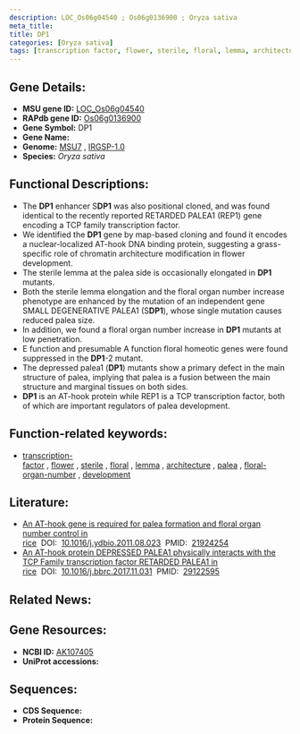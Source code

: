 ```yaml
---
description: LOC_Os06g04540 ; Os06g0136900 ; Oryza sativa
meta_title:
title: DP1
categories: [Oryza sativa]
tags: [transcription factor, flower, sterile, floral, lemma, architecture, palea, floral organ number, development]
---
```


## Gene Details:
- **MSU gene ID:** [LOC_Os06g04540](http://rice.uga.edu/cgi-bin/ORF_infopage.cgi?orf=LOC_Os06g04540)  
- **RAPdb gene ID:** [Os06g0136900](https://rapdb.dna.affrc.go.jp/locus/?name=Os06g0136900)  
- **Gene Symbol:** DP1
- **Gene Name:**
- **Genome:**  [MSU7](http://rice.uga.edu/)&nbsp;,&nbsp;[IRGSP-1.0](https://rapdb.dna.affrc.go.jp/download/irgsp1.html)
- **Species:** *Oryza sativa*

## Functional Descriptions:
   - The **DP1** enhancer S**DP1** was also positional cloned, and was found identical to the recently reported RETARDED PALEA1 (REP1) gene encoding a TCP family transcription factor.
   - We identified the **DP1** gene by map-based cloning and found it encodes a nuclear-localized AT-hook DNA binding protein, suggesting a grass-specific role of chromatin architecture modification in flower development.
   - The sterile lemma at the palea side is occasionally elongated in **DP1** mutants.
   - Both the sterile lemma elongation and the floral organ number increase phenotype are enhanced by the mutation of an independent gene SMALL DEGENERATIVE PALEA1 (S**DP1**), whose single mutation causes reduced palea size.
   - In addition, we found a floral organ number increase in **DP1** mutants at low penetration.
   - E function and presumable A function floral homeotic genes were found suppressed in the **DP1**-2 mutant.
   - The depressed palea1 (**DP1**) mutants show a primary defect in the main structure of palea, implying that palea is a fusion between the main structure and marginal tissues on both sides.
   - **DP1** is an AT-hook protein while REP1 is a TCP transcription factor, both of which are important regulators of palea development.

## Function-related keywords:
   - [transcription-factor](/tags/transcription-factor/)&nbsp;,&nbsp;[flower](/tags/flower/)&nbsp;,&nbsp;[sterile](/tags/sterile/)&nbsp;,&nbsp;[floral](/tags/floral/)&nbsp;,&nbsp;[lemma](/tags/lemma/)&nbsp;,&nbsp;[architecture](/tags/architecture/)&nbsp;,&nbsp;[palea](/tags/palea/)&nbsp;,&nbsp;[floral-organ-number](/tags/floral-organ-number/)&nbsp;,&nbsp;[development](/tags/development/)

## Literature:
   - [An AT-hook gene is required for palea formation and floral organ number control in rice](https://www.doi.org/10.1016/j.ydbio.2011.08.023)&nbsp;&nbsp;DOI:&nbsp;&nbsp;[10.1016/j.ydbio.2011.08.023](https://www.doi.org/10.1016/j.ydbio.2011.08.023)&nbsp;&nbsp;PMID:&nbsp;&nbsp;[21924254](https://pubmed.ncbi.nlm.nih.gov/21924254/)
   - [An AT-hook protein DEPRESSED PALEA1 physically interacts with the TCP Family transcription factor RETARDED PALEA1 in rice](https://www.doi.org/10.1016/j.bbrc.2017.11.031)&nbsp;&nbsp;DOI:&nbsp;&nbsp;[10.1016/j.bbrc.2017.11.031](https://www.doi.org/10.1016/j.bbrc.2017.11.031)&nbsp;&nbsp;PMID:&nbsp;&nbsp;[29122595](https://pubmed.ncbi.nlm.nih.gov/29122595/)

## Related News:

## Gene Resources:
- **NCBI ID:**  [AK107405](http://www.ncbi.nlm.nih.gov/nuccore/AK107405)
- **UniProt accessions:** [](https://www.uniprot.org/uniprotkb//entry)

## Sequences:
- **CDS Sequence:**
- **Protein Sequence:**
